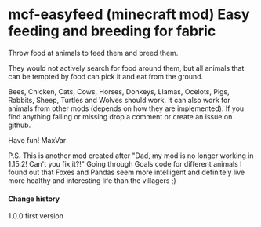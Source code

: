 # mcf-easyfeed (minecraft mod) Easy feeding and breeding for fabric

Throw food at animals to feed them and breed them.

They would not actively search for food around them, but all animals that can be tempted by food can pick it and eat from the ground.

Bees, Chicken, Cats, Cows, Horses, Donkeys, Llamas, Ocelots, Pigs, Rabbits, Sheep, Turtles and Wolves should work. 
It can also work for animals from other mods (depends on how they are implemented). If you find anything failing or missing drop a comment or create an issue on github.

Have fun!
MaxVar

P.S. This is another mod created after "Dad, my mod is no longer working in 1.15.2! Can't you fix it?!"
Going through Goals code for different animals I found out that Foxes and Pandas seem more intelligent and definitely live more healthy and interesting life than the villagers ;)

#### Change history

1.0.0 first version
